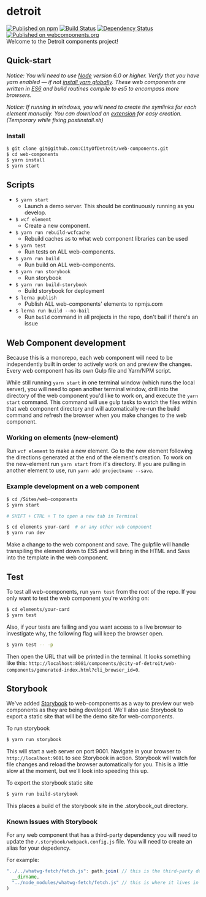 # detroit
[![Published on npm](https://img.shields.io/npm/v/city-of-detroit/web-components.svg?style=flat)](https://www.npmjs.com/package/city-of-detroit/web-components)
[![Build Status](https://travis-ci.org/CityOfDetroit/web-components.svg?branch=master)](https://travis-ci.org/CityOfDetroit/web-components)
[![Dependency Status](https://img.shields.io/david/CityOfDetroit/web-components.svg?style=flat)](https://david-dm.org/CityOfDetroit/web-components)
[![Published on webcomponents.org](https://img.shields.io/badge/webcomponents.org-published-blue.svg)](https://www.webcomponents.org/author/CityOfDetroit)
<br/>Welcome to the Detroit components project!
## Quick-start

*Notice: You will need to use [Node](https://nodejs.org/en/) version 6.0 or higher. Verify that you have yarn enabled — if not [install yarn globally](https://yarnpkg.com/lang/en/docs/install/). These web components are written in [ES6](http://es6-features.org/) and build routines compile to es5 to encompass more browsers.*

*Notice: If running in windows, you will need to create the symlinks for each element manually. You can download an [extension](http://schinagl.priv.at/nt/hardlinkshellext/linkshellextension.html) for easy creation. (Temporary while fixing postinstall.sh)*

### Install

```bash
$ git clone git@github.com:CityOfDetroit/web-components.git
$ cd web-components
$ yarn install
$ yarn start
```

## Scripts

- `$ yarn start`
    - Launch a demo server. This should be continuously running as you develop.
- `$ wcf element`
    -  Create a new component.
- `$ yarn run rebuild-wcfcache`
    - Rebuild caches as to what web component libraries can be used
- `$ yarn test`
    -  Run tests on ALL web-components.
- `$ yarn run build`
    -  Run build on ALL web-components.
- `$ yarn run storybook`
    - Run storybook
- `$ yarn run build-storybook`
    - Build storybook for deployment
- `$ lerna publish`
    - Publish ALL web-components' elements to npmjs.com
- `$ lerna run build --no-bail`
    - Run `build` command in all projects in the repo, don't bail if there's an issue

## Web Component development

Because this is a monorepo, each web component will need to be independently built in order to actively work on and preview the changes. Every web component has its own Gulp file and Yarn/NPM script.

While still running `yarn start` in one terminal window (which runs the local server), you will need to open another terminal window, drill into the directory of the web component you'd like to work on, and execute the `yarn start` command. This command will use gulp tasks to watch the files within that web component directory and will automatically re-run the build command and refresh the browser when you make changes to the web component.

### Working on elements (new-element)
Run `wcf element` to make a new element. Go to the new element following the directions generated at the end of the element's creation. To work on the new-element run `yarn start` from it's directory. If you are pulling in another element to use, run `yarn add projectname --save`.

### Example development on a web component

```bash
$ cd /Sites/web-components
$ yarn start

# SHIFT + CTRL + T to open a new tab in Terminal

$ cd elements your-card  # or any other web component
$ yarn run dev
```

Make a change to the web component and save. The gulpfile will handle transpiling the element down to ES5 and will bring in the HTML and Sass into the template in the web component.

## Test

To test all web-components, run `yarn test` from the root of the repo. If you only want to test the web component you're working on:

```bash
$ cd elements/your-card
$ yarn test
```

Also, if your tests are failing and you want access to a live browser to investigate why, the following flag will keep the browser open.

```bash
$ yarn test -- -p
```

Then open the URL that will be printed in the terminal. It looks something like this: `http://localhost:8081/components/@city-of-detroit/web-components/generated-index.html?cli_browser_id=0`.

## Storybook

We've added [Storybook](https://storybook.js.org/) to web-components as a way to preview our web components as they are being developed. We'll also use Storybook to export a static site that will be the demo site for web-components.

To run storybook

```bash
$ yarn run storybook
```

This will start a web server on port 9001. Navigate in your browser to `http://localhost:9001` to see Storybook in action. Storybook will watch for file changes and reload the browser automatically for you. This is a little slow at the moment, but we'll look into speeding this up.

To export the storybook static site

```bash
$ yarn run build-storybook
```

This places a build of the storybook site in the .storybook_out directory.

### Known Issues with Storybook

For any web component that has a third-party dependency you will need to update the `/.storybook/webpack.config.js` file. You will need to create an alias for your depedency.

For example:

```js
"../../whatwg-fetch/fetch.js": path.join( // this is the third-party dependency in the web-components
  __dirname,
  "../node_modules/whatwg-fetch/fetch.js" // this is where it lives in node_modules
)
```
